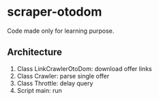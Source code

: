 # scraper-otodom

Code made only for learning purpose.

## Architecture
1. Class LinkCrawlerOtoDom: download offer links
2. Class Crawler: parse single offer 
3. Class Throttle: delay query 
4. Script main: run 
